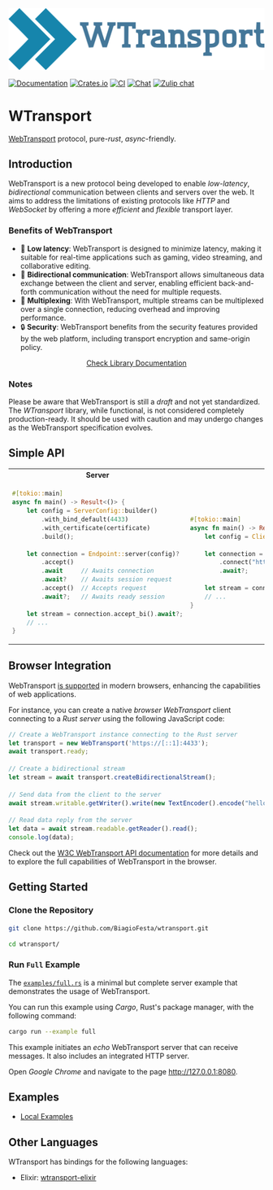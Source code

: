 <p align="center">
  <img src="https://raw.githubusercontent.com/BiagioFesta/wtransport/master/imgs/logo.svg" alt="WTransport Logo" />
</p>

[![Documentation](https://docs.rs/wtransport/badge.svg)](https://docs.rs/wtransport/)
[![Crates.io](https://img.shields.io/crates/v/wtransport.svg)](https://crates.io/crates/wtransport)
[![CI](https://github.com/BiagioFesta/wtransport/actions/workflows/ci.yml/badge.svg)](https://github.com/BiagioFesta/wtransport/actions/workflows/ci.yml)
[![Chat](https://img.shields.io/discord/1129404651234676858?logo=discord)](https://discord.gg/XYnwCtfzGp)
[![Zulip chat](https://img.shields.io/badge/zulip-join_chat-brightgreen.svg)](https://wtransport.zulipchat.com/)

# WTransport
[WebTransport](https://datatracker.ietf.org/doc/html/draft-ietf-webtrans-http3/) protocol, pure-*rust*, *async*-friendly.

## Introduction

WebTransport is a new protocol being developed to enable *low-latency*, *bidirectional* communication between clients and servers over the web.
It aims to address the limitations of existing protocols like *HTTP* and *WebSocket* by offering a more *efficient* and *flexible* transport layer.

### Benefits of WebTransport
* :rocket: **Low latency**: WebTransport is designed to minimize latency, making it suitable for real-time applications such as gaming, video streaming, and collaborative editing.
* :arrows_counterclockwise: **Bidirectional communication**: WebTransport allows simultaneous data exchange between the client and server, enabling efficient back-and-forth communication without the need for multiple requests.
* :twisted_rightwards_arrows: **Multiplexing**: With WebTransport, multiple streams can be multiplexed over a single connection, reducing overhead and improving performance.
* :lock: **Security**: WebTransport benefits from the security features provided by the web platform, including transport encryption and same-origin policy.

 <p align="center">
   <a href="https://docs.rs/wtransport/latest/wtransport/">Check Library Documentation</a>
 </p>

### Notes
Please be aware that WebTransport is still a *draft* and not yet standardized.
The *WTransport* library, while functional, is not considered completely production-ready.
It should be used with caution and may undergo changes as the WebTransport specification evolves.

## Simple API
<table>
<tr>
<th> Server </th>
<th> Client </th>
</tr>
<tr>
<td>

```rust
#[tokio::main]
async fn main() -> Result<()> {
    let config = ServerConfig::builder()
        .with_bind_default(4433)
        .with_certificate(certificate)
        .build();

    let connection = Endpoint::server(config)?
        .accept()
        .await     // Awaits connection
        .await?    // Awaits session request
        .accept()  // Accepts request
        .await?;   // Awaits ready session

    let stream = connection.accept_bi().await?;
    // ...
}
```

</td>
<td>

```rust
#[tokio::main]
async fn main() -> Result<()> {
    let config = ClientConfig::default();

    let connection = Endpoint::client(config)?
        .connect("https://[::1]:4433")
        .await?;

    let stream = connection.open_bi().await?.await?;
    // ...
}
```

</td>
</tr>
</table>

## Browser Integration
WebTransport [is supported](https://caniuse.com/mdn-api_webtransport) in modern browsers,
enhancing the capabilities of web applications.

For instance, you can create a native *browser WebTransport* client connecting to a *Rust 
server* using the following JavaScript code:

```javascript
// Create a WebTransport instance connecting to the Rust server
let transport = new WebTransport('https://[::1]:4433');
await transport.ready;

// Create a bidirectional stream
let stream = await transport.createBidirectionalStream();

// Send data from the client to the server
await stream.writable.getWriter().write(new TextEncoder().encode("hello"));

// Read data reply from the server
let data = await stream.readable.getReader().read();
console.log(data);
```

Check out the [W3C WebTransport API documentation](https://w3c.github.io/webtransport/) for more details and to 
explore the full capabilities of WebTransport in the browser.

## Getting Started
### Clone the Repository
```bash
git clone https://github.com/BiagioFesta/wtransport.git
```
```bash
cd wtransport/
```

### Run `Full` Example

The [`examples/full.rs`](wtransport/examples/full.rs) is a minimal but complete server example that demonstrates the usage of WebTransport.

You can run this example using *Cargo*, Rust's package manager, with the following command:
```bash
cargo run --example full
```

This example initiates an *echo* WebTransport server that can receive messages. It also includes an integrated HTTP server.

Open *Google Chrome* and navigate to the page http://127.0.0.1:8080.

## Examples
* [Local Examples](wtransport/examples/)

## Other Languages

WTransport has bindings for the following languages:

- Elixir: [wtransport-elixir](https://github.com/bugnano/wtransport-elixir)
